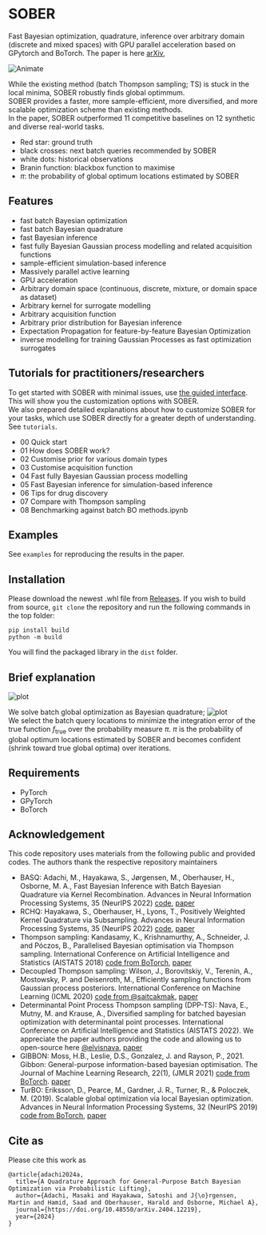 # SOBER

Fast Bayesian optimization, quadrature, inference over arbitrary domain (discrete and mixed spaces) with GPU parallel acceleration based on GPytorch and BoTorch.
The paper is here [arXiv](https://doi.org/10.48550/arXiv.2404.12219),

![Animate](./docs/animated_with_plot.gif)

While the existing method (batch Thompson sampling; TS) is stuck in the local minima, SOBER robustly finds global optimmum.<br>
SOBER provides a faster, more sample-efficient, more diversified, and more scalable optimization scheme than existing methods.<br>
In the paper, SOBER outperformed 11 competitive baselines on 12 synthetic and diverse real-world tasks.
- Red star: ground truth
- black crosses: next batch queries recommended by SOBER
- white dots: historical observations
- Branin function: blackbox function to maximise
- $\pi$: the probability of global optimum locations estimated by SOBER

## Features
- fast batch Bayesian optimization
- fast batch Bayesian quadrature
- fast Bayesian inference
- fast fully Bayesian Gaussian process modelling and related acquisition functions
- sample-efficient simulation-based inference
- Massively parallel active learning
- GPU acceleration
- Arbitrary domain space (continuous, discrete, mixture, or domain space as dataset)
- Arbitrary kernel for surrogate modelling
- Arbitrary acquisition function
- Arbitrary prior distribution for Bayesian inference
- Expectation Propagation for feature-by-feature Bayesian Optimization
- inverse modelling for training Gaussian Processes as fast optimization surrogates

## Tutorials for practitioners/researchers
To get started with SOBER with minimal issues, use [the guided interface](SOBER/_sober_wrapper.py). This will show you the customization options with SOBER. <br>
We also prepared detailed explanations about how to customize SOBER for your tasks, which use SOBER directly for a greater depth of understanding. <br>
See `tutorials`.
- 00 Quick start
- 01 How does SOBER work?
- 02 Customise prior for various domain types
- 03 Customise acquisition function
- 04 Fast fully Bayesian Gaussian process modelling
- 05 Fast Bayesian inference for simulation-based inference
- 06 Tips for drug discovery
- 07 Compare with Thompson sampling
- 08 Benchmarking against batch BO methods.ipynb

## Examples
See `examples` for reproducing the results in the paper.

## Installation

Please download the newest .whl file from [Releases](https://github.com/ma921/SOBER/releases).
If you wish to build from source, `git clone` the repository and run the following commands in the top folder:
```
pip install build
python -m build
```
You will find the packaged library in the `dist` folder.

## Brief explanation
![plot](./docs/visual_explanation.png)<br>

We solve batch global optimization as Bayesian quadrature;
![plot](./docs/equation.png)<br>
We select the batch query locations to minimize the integration error of the true function $f_\text{true}$ over the probability measure $\pi$.
$\pi$ is the probability of global optimum locations estimated by SOBER and becomes confident (shrink toward true global optima) over iterations.

## Requirements
- PyTorch
- GPyTorch
- BoTorch

## Acknowledgement
This code repository uses materials from the following public and provided codes. The authors thank the respective repository maintainers

- BASQ: Adachi, M., Hayakawa, S., Jørgensen, M., Oberhauser, H., Osborne, M. A., Fast Bayesian Inference with Batch Bayesian Quadrature via Kernel Recombination. Advances in Neural Information Processing Systems, 35 (NeurIPS 2022) [code](https://github.com/ma921/BASQ), [paper](https://proceedings.neurips.cc/paper_files/paper/2022/hash/697200c9d1710c2799720b660abd11bb-Abstract-Conference.html)
- RCHQ: Hayakawa, S., Oberhauser, H., Lyons, T., Positively Weighted Kernel Quadrature via Subsampling. Advances in Neural Information Processing Systems, 35 (NeurIPS 2022) [code](https://github.com/satoshi-hayakawa/kernel-quadrature), [paper](https://arxiv.org/abs/2107.09597v4)
- Thompson sampling: Kandasamy, K., Krishnamurthy, A., Schneider, J. and Póczos, B., 
Parallelised Bayesian optimisation via Thompson sampling. International Conference on Artificial Intelligence and Statistics (AISTATS 2018) [code from BoTorch](https://botorch.org/tutorials/thompson_sampling), [paper](https://proceedings.mlr.press/v84/kandasamy18a.html)
- Decoupled Thompson sampling: Wilson, J., Borovitskiy, V., Terenin, A., Mostowsky, P. and Deisenroth, M., Efficiently sampling functions from Gaussian process posteriors. International Conference on Machine Learning (ICML 2020) [code from @saitcakmak](https://github.com/saitcakmak/gp-sampling), [paper](https://arxiv.org/abs/2002.09309)
- Determinantal Point Process Thompson sampling (DPP-TS): Nava, E., Mutny, M. and Krause, A., Diversified sampling for batched bayesian optimization with determinantal point processes. International Conference on Artificial Intelligence and Statistics (AISTATS 2022). We appreciate the paper authors providing the code and allowing us to open-source here [@elvisnava](https://github.com/elvisnava/), [paper](https://arxiv.org/abs/2110.11665)
- GIBBON: Moss, H.B., Leslie, D.S., Gonzalez, J. and Rayson, P., 2021. Gibbon: General-purpose information-based bayesian optimisation. The Journal of Machine Learning Research, 22(1), (JMLR 2021) [code from BoTorch](https://botorch.org/tutorials/GIBBON_for_efficient_batch_entropy_search). [paper](https://arxiv.org/abs/2102.03324)
- TurBO: Eriksson, D., Pearce, M., Gardner, J. R., Turner, R., & Poloczek, M. (2019). Scalable global optimization via local Bayesian optimization. Advances in Neural Information Processing Systems, 32 (NeurIPS 2019) [code from BoTorch](https://botorch.org/tutorials/turbo_1), [paper](https://arxiv.org/abs/1910.01739)

## Cite as
Please cite this work as
```
@article{adachi2024a,
  title={A Quadrature Approach for General-Purpose Batch Bayesian Optimization via Probabilistic Lifting},
  author={Adachi, Masaki and Hayakawa, Satoshi and J{\o}rgensen, Martin and Hamid, Saad and Oberhauser, Harald and Osborne, Michael A},
  journal={https://doi.org/10.48550/arXiv.2404.12219},
  year={2024}
}
```
